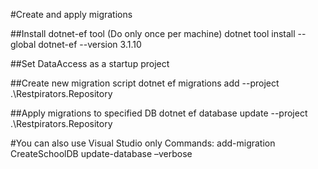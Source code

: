 ﻿#Create and apply migrations

##Install dotnet-ef tool (Do only once per machine)
dotnet tool install --global dotnet-ef --version 3.1.10

##Set DataAccess as a startup project

##Create new migration script
dotnet ef migrations add <Name of your migration> --project .\Restpirators.Repository

##Apply migrations to specified DB
dotnet ef database update --project .\Restpirators.Repository


#You can also use Visual Studio only Commands:
add-migration CreateSchoolDB
update-database –verbose